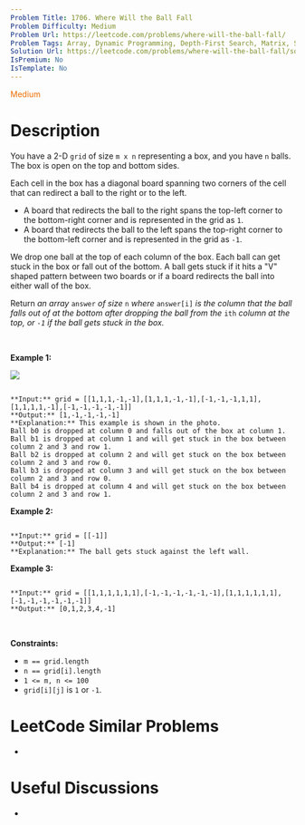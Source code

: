 ```yaml
---
Problem Title: 1706. Where Will the Ball Fall
Problem Difficulty: Medium
Problem Url: https://leetcode.com/problems/where-will-the-ball-fall/
Problem Tags: Array, Dynamic Programming, Depth-First Search, Matrix, Simulation
Solution Url: https://leetcode.com/problems/where-will-the-ball-fall/solution/
IsPremium: No
IsTemplate: No
---
```


<span style="color: rgb(239, 108, 0);">Medium</span>

# Description

You have a 2-D `grid` of size `m x n` representing a box, and you have `n` balls. The box is open on the top and bottom sides.


Each cell in the box has a diagonal board spanning two corners of the cell that can redirect a ball to the right or to the left.


* A board that redirects the ball to the right spans the top-left corner to the bottom-right corner and is represented in the grid as `1`.
* A board that redirects the ball to the left spans the top-right corner to the bottom-left corner and is represented in the grid as `-1`.


We drop one ball at the top of each column of the box. Each ball can get stuck in the box or fall out of the bottom. A ball gets stuck if it hits a "V" shaped pattern between two boards or if a board redirects the ball into either wall of the box.


Return *an array* `answer` *of size* `n` *where* `answer[i]` *is the column that the ball falls out of at the bottom after dropping the ball from the* `ith` *column at the top, or `-1` *if the ball gets stuck in the box*.*


 


**Example 1:**


**![](https://assets.leetcode.com/uploads/2019/09/26/ball.jpg)**



```

**Input:** grid = [[1,1,1,-1,-1],[1,1,1,-1,-1],[-1,-1,-1,1,1],[1,1,1,1,-1],[-1,-1,-1,-1,-1]]
**Output:** [1,-1,-1,-1,-1]
**Explanation:** This example is shown in the photo.
Ball b0 is dropped at column 0 and falls out of the box at column 1.
Ball b1 is dropped at column 1 and will get stuck in the box between column 2 and 3 and row 1.
Ball b2 is dropped at column 2 and will get stuck on the box between column 2 and 3 and row 0.
Ball b3 is dropped at column 3 and will get stuck on the box between column 2 and 3 and row 0.
Ball b4 is dropped at column 4 and will get stuck on the box between column 2 and 3 and row 1.

```

**Example 2:**



```

**Input:** grid = [[-1]]
**Output:** [-1]
**Explanation:** The ball gets stuck against the left wall.

```

**Example 3:**



```

**Input:** grid = [[1,1,1,1,1,1],[-1,-1,-1,-1,-1,-1],[1,1,1,1,1,1],[-1,-1,-1,-1,-1,-1]]
**Output:** [0,1,2,3,4,-1]

```

 


**Constraints:**


* `m == grid.length`
* `n == grid[i].length`
* `1 <= m, n <= 100`
* `grid[i][j]` is `1` or `-1`.




# LeetCode Similar Problems

- []()

# Useful Discussions

- []()

